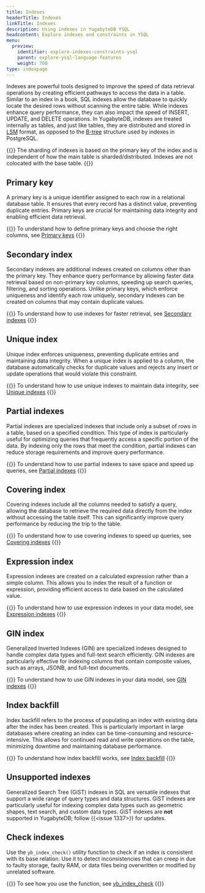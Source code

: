 ```yaml
---
title: Indexes
headerTitle: Indexes
linkTitle: Indexes
description: Using indexes in YugabyteDB YSQL
headcontent: Explore indexes and constraints in YSQL
menu:
  preview:
    identifier: explore-indexes-constraints-ysql
    parent: explore-ysql-language-features
    weight: 700
type: indexpage
---
```


Indexes are powerful tools designed to improve the speed of data retrieval operations by creating efficient pathways to access the data in a table. Similar to an index in a book, SQL indexes allow the database to quickly locate the desired rows without scanning the entire table. While indexes enhance query performance, they can also impact the speed of INSERT, UPDATE, and DELETE operations. In YugabyteDB, indexes are treated internally as tables, and just like tables, they are distributed and stored in [LSM](https://en.wikipedia.org/wiki/Log-structured_merge-tree) format, as opposed to the [B-tree](https://www.postgresql.org/docs/current/btree-implementation.html#BTREE-STRUCTURE) structure used by indexes in PostgreSQL.

{{<note>}}
The sharding of indexes is based on the primary key of the index and is independent of how the main table is sharded/distributed. Indexes are not colocated with the base table.
{{</note>}}

## Primary key

A primary key is a unique identifier assigned to each row in a relational database table. It ensures that every record has a distinct value, preventing duplicate entries. Primary keys are crucial for maintaining data integrity and enabling efficient data retrieval.

{{<lead link="primary-key-ysql/">}}
To understand how to define primary keys and choose the right columns, see [Primary keys](primary-key-ysql/)
{{</lead>}}

## Secondary index

Secondary indexes are additional indexes created on columns other than the primary key. They enhance query performance by allowing faster data retrieval based on non-primary key columns, speeding up search queries, filtering, and sorting operations. Unlike primary keys, which enforce uniqueness and identify each row uniquely, secondary indexes can be created on columns that may contain duplicate values.

{{<lead link="secondary-indexes-ysql/">}}
To understand how to use indexes for faster retrieval, see [Secondary indexes](secondary-indexes-ysql/)
{{</lead>}}

## Unique index

Unique index enforces uniqueness, preventing duplicate entries and maintaining data integrity. When a unique index is applied to a column, the database automatically checks for duplicate values and rejects any insert or update operations that would violate this constraint.

{{<lead link="unique-index-ysql/">}}
To understand how to use unique indexes to maintain data integrity, see [Unique indexes](unique-index-ysql/)
{{</lead>}}

## Partial indexes

Partial indexes are specialized indexes that include only a subset of rows in a table, based on a specified condition. This type of index is particularly useful for optimizing queries that frequently access a specific portion of the data. By indexing only the rows that meet the condition, partial indexes can reduce storage requirements and improve query performance.

{{<lead link="partial-index-ysql/">}}
To understand how to use partial indexes to save space and speed up queries, see [Partial indexes](partial-index-ysql/)
{{</lead>}}

## Covering index

Covering indexes include all the columns needed to satisfy a query, allowing the database to retrieve the required data directly from the index without accessing the table itself. This can significantly improve query performance by reducing the trip to the table.

{{<lead link="covering-index-ysql/">}}
To understand how to use covering indexes to speed up queries, see [Covering indexes](covering-index-ysql/)
{{</lead>}}

## Expression index

Expression indexes are created on a calculated expression rather than a simple column. This allows you to index the result of a function or expression, providing efficient access to data based on the calculated value.

{{<lead link="expression-index-ysql/">}}
To understand how to use expression indexes in your data model, see [Expression indexes](expression-index-ysql/)
{{</lead>}}

## GIN index

Generalized Inverted Indexes (GIN) are specialized indexes designed to handle complex data types and full-text search efficiently. GIN indexes are particularly effective for indexing columns that contain composite values, such as arrays, JSONB, and full-text documents.

{{<lead link="gin/">}}
To understand how to use GIN indexes in your data model, see [GIN indexes](gin/)
{{</lead>}}

## Index backfill

Index backfill refers to the process of populating an index with existing data after the index has been created. This is particularly important in large databases where creating an index can be time-consuming and resource-intensive. This allows for continued read and write operations on the table, minimizing downtime and maintaining database performance.

{{<lead link="index-backfill/">}}
To understand how index backfill works, see [Index backfill](index-backfill/)
{{</lead>}}

## Unsupported indexes

Generalized Search Tree (GiST) indexes in SQL are versatile indexes that support a wide range of query types and data structures. GiST indexes are particularly useful for indexing complex data types such as geometric shapes, text search, and custom data types. GiST indexes are **not** supported in YugabyteDB; follow {{<issue 1337>}} for updates.

## Check indexes

Use the `yb_index_check()` utility function to check if an index is consistent with its base relation. Use it to detect inconsistencies that can creep in due to faulty storage, faulty RAM, or data files being overwritten or modified by unrelated software.

{{<lead link="../../../api/ysql/exprs/func_yb_index_check/">}}
To see how you use the function, see [yb_index_check](../../../api/ysql/exprs/func_yb_index_check/)
{{</lead>}}
